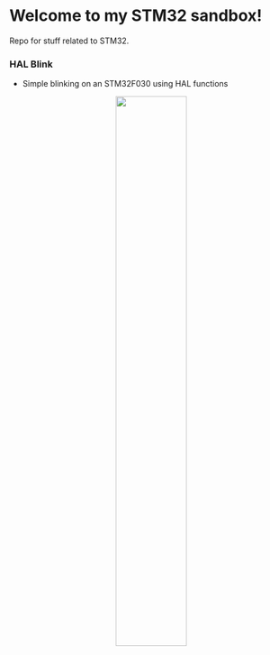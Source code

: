 # Welcome to my STM32 sandbox!
Repo for stuff related to STM32.

### HAL Blink
- Simple blinking on an STM32F030 using HAL functions

<p align='center'>
  <img width=50% src='https://user-images.githubusercontent.com/52452181/122618040-0feb5c80-d0ab-11eb-9443-246bd9ece425.png'>
</p>
